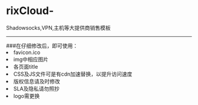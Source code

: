 # rixCloud-
Shadowsocks,VPN,主机等大提供商销售模板


<hr>
###在仔细修改后，即可使用：
<li>favicon.ico
<li>img中相应图片
<li>各页面title
<li>CSS及JS文件可是有cdn加速替换，以提升访问速度
<li>版权信息请及时修改
<li>SLA及隐私请勿照抄
<li>logo需更换

